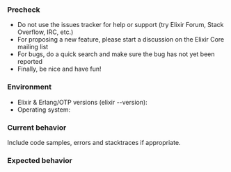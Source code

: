 ### Precheck

* Do not use the issues tracker for help or support (try Elixir Forum, Stack Overflow, IRC, etc.)
* For proposing a new feature, please start a discussion on the Elixir Core mailing list
* For bugs, do a quick search and make sure the bug has not yet been reported
* Finally, be nice and have fun!

### Environment

* Elixir & Erlang/OTP versions (elixir --version): 
* Operating system: 

### Current behavior

Include code samples, errors and stacktraces if appropriate.

### Expected behavior

